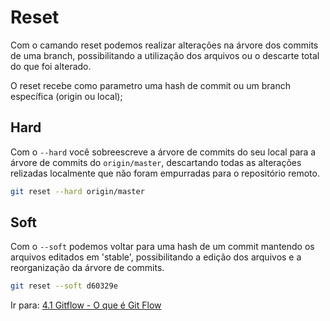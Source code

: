 # Reset

Com o camando reset podemos realizar alterações na árvore dos commits de uma branch, possibilitando a utilização dos arquivos ou o descarte total do que foi alterado.

O reset recebe como parametro uma hash de commit ou um branch específica (origin ou local);

## Hard

Com o `--hard` você sobreescreve a árvore de commits do seu local para a árvore de commits do `origin/master`, descartando todas as alterações relizadas localmente que não foram empurradas para o repositório remoto.

```bash
git reset --hard origin/master
```

## Soft

Com o `--soft` podemos voltar para uma hash de um commit mantendo os arquivos editados em 'stable', possibilitando a edição dos arquivos e a reorganização da árvore de commits.

```bash
git reset --soft d60329e
```

Ir para: [4.1 Gitflow -  O que é Git Flow](../4-gitflow/o-que-e-gitflow.md)
